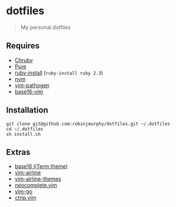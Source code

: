 # dotfiles

> My personal dotfiles

## Requires

* [Chruby](https://github.com/postmodern/chruby)
* [Pure](https://github.com/sindresorhus/pure)
* [ruby-install](https://github.com/postmodern/ruby-install) (`ruby-install ruby 2.3`)
* [nvm](https://github.com/creationix/nvm)
* [vim-pathogen](https://github.com/tpope/vim-pathogen)
* [base16-vim](https://github.com/chriskempson/base16-vim)

## Installation

```
git clone git@github.com:robinjmurphy/dotfiles.git ~/.dotfiles
cd ~/.dotfiles
sh install.sh
```

## Extras

* [base16 (iTerm theme)](https://github.com/chriskempson/base16-iterm2)
* [vim-airline](https://github.com/vim-airline/vim-airline)
* [vim-airline-themes](https://github.com/vim-airline/vim-airline-themes)
* [neocomplete.vim](https://github.com/Shougo/neocomplete.vim)
* [vim-go](https://github.com/fatih/vim-go)
* [ctrlp.vim](https://github.com/ctrlpvim/ctrlp.vim)
